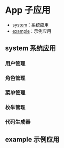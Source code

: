 # App 子应用

- [system](#system-系统应用)：系统应用
- [example](#example-示例应用)：示例应用

## system 系统应用

### 用户管理

### 角色管理

### 菜单管理

### 枚举管理

### 代码生成器

## example 示例应用

